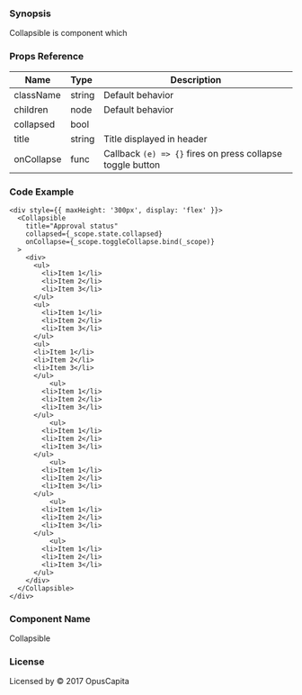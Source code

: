 ### Synopsis

Collapsible is component which

### Props Reference

| Name                           | Type                    | Description                                                 |
| ------------------------------ | :---------------------- | ----------------------------------------------------------- |
| className                      | string                  | Default behavior                                            |
| children                       | node                    | Default behavior                                            |
| collapsed                      | bool                    |                                                             |
| title                          | string                  | Title displayed in header                                   |
| onCollapse                       | func                    | Callback `(e) => {}` fires on press collapse toggle button   |

### Code Example

```
<div style={{ maxHeight: '300px', display: 'flex' }}>
  <Collapsible
    title="Approval status"
    collapsed={_scope.state.collapsed}
    onCollapse={_scope.toggleCollapse.bind(_scope)}
  >
    <div>
      <ul>
        <li>Item 1</li>
        <li>Item 2</li>
        <li>Item 3</li>
      </ul>
      <ul>
        <li>Item 1</li>
        <li>Item 2</li>
        <li>Item 3</li>
      </ul>
      <ul>
      <li>Item 1</li>
      <li>Item 2</li>
      <li>Item 3</li>
      </ul>
          <ul>
        <li>Item 1</li>
        <li>Item 2</li>
        <li>Item 3</li>
      </ul>
          <ul>
        <li>Item 1</li>
        <li>Item 2</li>
        <li>Item 3</li>
      </ul>
          <ul>
        <li>Item 1</li>
        <li>Item 2</li>
        <li>Item 3</li>
      </ul>
          <ul>
        <li>Item 1</li>
        <li>Item 2</li>
        <li>Item 3</li>
      </ul>
          <ul>
        <li>Item 1</li>
        <li>Item 2</li>
        <li>Item 3</li>
      </ul>
    </div>
  </Collapsible>
</div>
```

### Component Name

Collapsible

### License

Licensed by © 2017 OpusCapita
